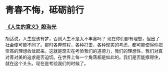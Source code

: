 # 青春不悔，砥砺前行

### [《人生的意义》殷海光](rensheng-blog.html)

胡适说，人生应该有梦，否则人生不是太不丰富吗？
现在你们都有理想，但出了社会便可能不同了。那时各奔前程，各种打击，各种现实的考虑，都可能使得你把崇高的理想收敛起来。这就是现实在考验我们的道德力，我们的理想性，我们对真对善对美的追求是否迫切。在世界上每一个角落都是如此的。我们是否能撑得住，就在这个关头。现在是考验我们的时候了。
